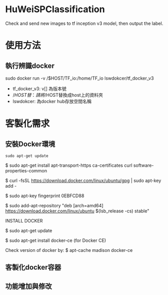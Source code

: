 # HuWeiSPClassification
Check and send new images to tf inception v3 model, then output the label.


# 使用方法
## 執行辨識docker
sudo docker run -v /$HOST/TF_io:/home/TF_io lswdokcer/tf_docker_v3

* tf_docker_v3: v[] 為版本號
* /$HOST替：請將/$HOST替換成host上的資料夾
* lswdokcer: 為docker hub存放空間名稱

# 客製化需求
## 安裝Docker環境
    sudo apt-get update

  $ sudo apt-get install apt-transport-https ca-certificates curl software-properties-common

  $ curl -fsSL https://download.docker.com/linux/ubuntu/gpg | sudo apt-key add -

  $ sudo apt-key fingerprint 0EBFCD88

  $ sudo add-apt-repository "deb [arch=amd64] https://download.docker.com/linux/ubuntu $(lsb_release -cs)  stable"


INSTALL DOCKER

  $ sudo apt-get update

  $ sudo apt-get install docker-ce (for Docker CE)

Check version of docker by: 
  $ apt-cache madison docker-ce


## 客製化docker容器

## 功能增加與修改
